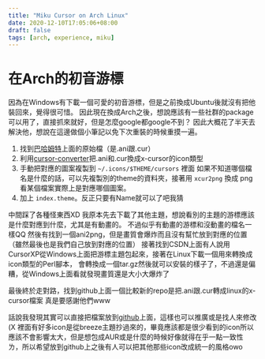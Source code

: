 ```yaml
---
title: "Miku Cursor on Arch Linux"
date: 2020-12-10T17:05:06+08:00
draft: false
tags: [arch, experience, miku]
---
```


# 在Arch的初音游標
因為在Windows有下載一個可愛的初音游標，但是之前換成Ubuntu後就沒有把他裝回來，覺得很可惜。
因此現在換成Arch之後，想說應該有一些社群的package可以用了，直接抓來就好，但是怎麼google都google不到？
因此大概花了半天去解決他，想說在這邊做個小筆記以免下次重裝的時候重摸一遍。

1. 找到[巴哈姆特](https://home.gamer.com.tw/creationDetail.php?sn=1760192)上面的原始檔（是.ani跟.cur）
2. 利用[cursor-converter](https://github.com/paddygord/cursor-converter)把.ani和.cur換成x-cursor的icon類型
3. 手動把對應的圖案複製到 `~/.icons/$THEME/cursors` 裡面
   如果不知道哪個檔名是什麼的話，可以先複製別的theme的資料夾，接著用 `xcur2png` 換成 png看某個檔案實際上是對應哪個圖案。
4. 加上 `index.theme`。反正只要有Name就可以了吧我猜

中間踩了各種怪東西XD
我原本先去下載了其他主題，想說看別的主題的游標應該是什麼對應到什麼，尤其是有動畫的。
不過似乎有動畫的游標和沒動畫的檔名一樣QQ
然後有找到一個ani2png，但是畫質會爆炸而且沒有幫忙放到對應的位置（雖然最後也是我們自己放到對應的位置）
接著找到CSDN上面有人說用CursorXP從Windows上面把游標主題包起來，接著在Linux下載一個用來轉換成icon類型的Perl腳本，
會轉換成一個tar.gz然後就可以安裝的樣子了，不過還是偏糟，從Windows上面看就發現畫質還是大小大爆炸了

最後終於走對路，找到github上面一個比較新的repo是把.ani跟.cur轉成linux的x-cursor檔案
真是要感謝他們www

話說我發現其實可以直接把檔案放到[github](https://github.com/OmeletWithoutEgg/miku-cursor-theme)上面，這樣也可以推廣或是找人來修改(X
裡面有好多icon是從breeze主題抄過來的，畢竟應該都是很少看到的icon所以應該不會影響太大，但是想包成AUR或是什麼的時候好像就得在乎一點一致性ㄌ，所以希望放到github上之後有人可以把其他那些icon改成統一的風格owo
